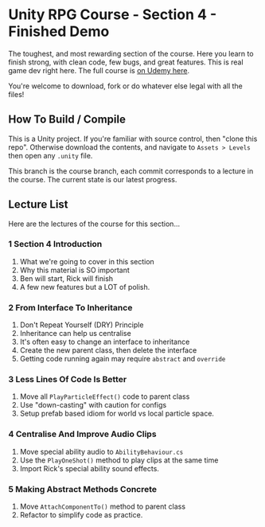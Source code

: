 ﻿# Unity RPG Course - Section 4 - Finished Demo

The toughest, and most rewarding section of the course. Here you learn to finish strong, with clean code, few bugs, and great features. This is real game dev right here. The full course is [on Udemy here](https://www.udemy.com/unityrpg).

You're welcome to download, fork or do whatever else legal with all the files!

## How To Build / Compile
This is a Unity project. If you're familiar with source control, then "clone this repo". Otherwise download the contents, and navigate to `Assets > Levels` then open any `.unity` file.

This branch is the course branch, each commit corresponds to a lecture in the course. The current state is our latest progress.

## Lecture List
Here are the lectures of the course for this section...

### 1 Section 4 Introduction
1. What we're going to cover in this section
2. Why this material is SO important
3. Ben will start, Rick will finish
4. A few new features but a LOT of polish.

### 2 From Interface To Inheritance
1. Don't Repeat Yourself (DRY) Principle
2. Inheritance can help us centralise
3. It's often easy to change an interface to inheritance
4. Create the new parent class, then delete the interface
5. Getting code running again may require `abstract` and `override`

### 3 Less Lines Of Code Is Better
1. Move all `PlayParticleEffect()` code to parent class
2. Use "down-casting" with caution for configs
3. Setup prefab based idiom for world vs local particle space.

### 4 Centralise And Improve Audio Clips
1. Move special ability audio to `AbilityBehaviour.cs`
2. Use the `PlayOneShot()` method to play clips at the same time
3. Import Rick's special ability sound effects.

### 5 Making Abstract Methods Concrete
1. Move `AttachComponentTo()` method to parent class
2. Refactor to simplify code as practice.
